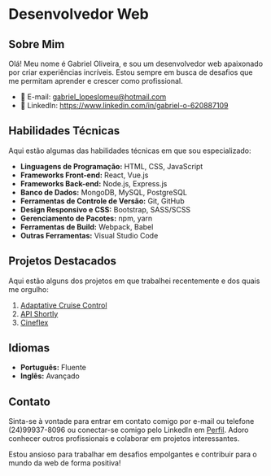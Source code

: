 # Desenvolvedor Web

## Sobre Mim

Olá! Meu nome é Gabriel Oliveira, e sou um desenvolvedor web apaixonado por criar experiências incríveis. Estou sempre em busca de desafios que me permitam aprender e crescer como profissional.

- 📧 E-mail: gabriel_lopeslomeu@hotmail.com
- 💼 LinkedIn: https://www.linkedin.com/in/gabriel-o-620887109

## Habilidades Técnicas

Aqui estão algumas das habilidades técnicas em que sou especializado:

- **Linguagens de Programação:** HTML, CSS, JavaScript
- **Frameworks Front-end:** React, Vue.js
- **Frameworks Back-end:** Node.js, Express.js
- **Banco de Dados:** MongoDB, MySQL, PostgreSQL
- **Ferramentas de Controle de Versão:** Git, GitHub
- **Design Responsivo e CSS:** Bootstrap, SASS/SCSS
- **Gerenciamento de Pacotes:** npm, yarn
- **Ferramentas de Build:** Webpack, Babel
- **Outras Ferramentas:** Visual Studio Code

## Projetos Destacados

Aqui estão alguns dos projetos em que trabalhei recentemente e dos quais me orgulho:

1. [Adaptative Cruise Control](https://github.com/Mhsp990/ACC_Final_Project_Code.git)
2. [API Shortly](https://github.com/sironark/projeto17-shortly.git)
3. [Cineflex](https://github.com/sironark/projeto10-cineflex.git)


## Idiomas

- **Português:** Fluente
- **Inglês:** Avançado

## Contato

Sinta-se à vontade para entrar em contato comigo por e-mail ou telefone (24)99937-8096 ou conectar-se comigo pelo LinkedIn em [Perfil](https://www.linkedin.com/in/gabriel-o-620887109). Adoro conhecer outros profissionais e colaborar em projetos interessantes.

Estou ansioso para trabalhar em desafios empolgantes e contribuir para o mundo da web de forma positiva!

